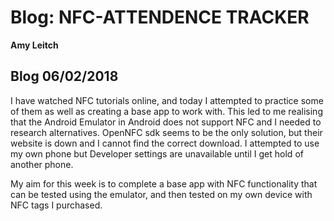 # Blog: NFC-ATTENDENCE TRACKER

**Amy Leitch**

## Blog 06/02/2018

I have watched NFC tutorials online, and today I attempted to practice some of them as well as creating a base app to work with.
This led to me realising that the Android Emulator in Android does not support NFC and I needed to research alternatives.
OpenNFC sdk seems to be the only solution, but their website is down and I cannot find the correct download. I attempted to use my own phone but Developer settings are unavailable until I get hold of another phone. 

My aim for this week is to complete a base app with NFC functionality that can be tested using the emulator, and then tested on my own device with NFC tags I purchased.